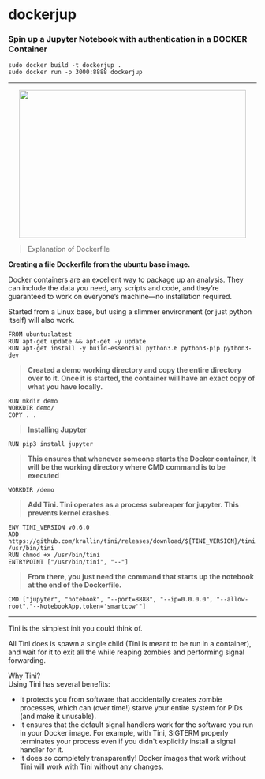 # dockerjup

### Spin up a Jupyter Notebook with authentication in a DOCKER Container

```
sudo docker build -t dockerjup .
sudo docker run -p 3000:8888 dockerjup
```


---
<p align="center">
  <img width="460" height="300" src="https://pbs.twimg.com/media/EUBZsErU8AMKb9I?format=jpg&name=small">
</p>

>Explanation of Dockerfile

**Creating a file Dockerfile from the ubuntu base image.**

Docker containers are an excellent way to package up an analysis. They can include the data you need, any scripts and code, and they’re guaranteed to work on everyone’s machine—no installation required.  

Started from a Linux base, but using a slimmer environment (or just python itself) will also work.
```
FROM ubuntu:latest
RUN apt-get update && apt-get -y update
RUN apt-get install -y build-essential python3.6 python3-pip python3-dev
```

>**Created a demo working directory and copy the entire directory over to it. Once it is started, the container will have an exact copy of what you have locally.**
```
RUN mkdir demo
WORKDIR demo/
COPY . .
```

>**Installing Jupyter**  
```
RUN pip3 install jupyter
```

>**This ensures that whenever someone starts the Docker container, It will be the working directory where CMD command is to be executed**
```
WORKDIR /demo
```

>**Add Tini. Tini operates as a process subreaper for jupyter. This prevents kernel crashes.**
```
ENV TINI_VERSION v0.6.0
ADD https://github.com/krallin/tini/releases/download/${TINI_VERSION}/tini /usr/bin/tini
RUN chmod +x /usr/bin/tini
ENTRYPOINT ["/usr/bin/tini", "--"]
```

>**From there, you just need the command that starts up the notebook at the end of the Dockerfile.**


```
CMD ["jupyter", "notebook", "--port=8888", "--ip=0.0.0.0", "--allow-root","--NotebookApp.token='smartcow'"]
```


---

Tini is the simplest init you could think of.  

All Tini does is spawn a single child (Tini is meant to be run in a container), and wait for it to exit all the while reaping zombies and performing signal forwarding.  

Why Tini?  
Using Tini has several benefits:  

- It protects you from software that accidentally creates zombie processes, which can (over time!) starve your entire system for PIDs (and make it unusable).  
- It ensures that the default signal handlers work for the software you run in your Docker image. For example, with Tini, SIGTERM properly terminates your process even if you didn't explicitly install a signal handler for it.  
- It does so completely transparently! Docker images that work without Tini will work with Tini without any changes.
